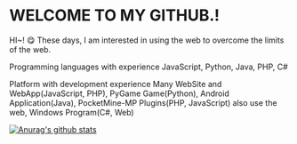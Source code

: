 # WELCOME TO MY GITHUB.!

HI~! 😋
These days, I am interested in using the web to overcome the limits of the web.

Programming languages with experience
JavaScript, Python, Java, PHP, C#

Platform with development experience
Many WebSite and WebApp(JavaScript, PHP), PyGame Game(Python), Android Application(Java), PocketMine-MP Plugins(PHP, JavaScript) also use the web, Windows Program(C#, Web)

[![Anurag's github stats](https://github-readme-stats.vercel.app/api?username=JunDev76)](https://github.com/JunDev76/github-readme-stats)
